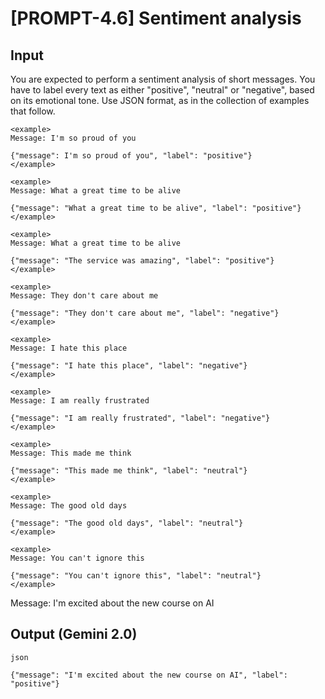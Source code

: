 # [PROMPT-4.6] Sentiment analysis

## Input

You are expected to perform a sentiment analysis of short messages. You have to label every text as either "positive", "neutral" or "negative", based on its emotional tone. Use JSON format, as in the collection of examples that follow.

```
<example>
Message: I'm so proud of you

{"message": I'm so proud of you", "label": "positive"}
</example>

<example>
Message: What a great time to be alive

{"message": "What a great time to be alive", "label": "positive"}
</example>

<example>
Message: What a great time to be alive

{"message": "The service was amazing", "label": "positive"}
</example>

<example>
Message: They don't care about me

{"message": "They don't care about me", "label": "negative"}
</example>

<example>
Message: I hate this place

{"message": "I hate this place", "label": "negative"}
</example>

<example>
Message: I am really frustrated

{"message": "I am really frustrated", "label": "negative"}
</example>

<example>
Message: This made me think

{"message": "This made me think", "label": "neutral"}
</example>

<example>
Message: The good old days

{"message": "The good old days", "label": "neutral"}
</example>

<example>
Message: You can't ignore this

{"message": "You can't ignore this", "label": "neutral"}
</example>
```

Message: I'm excited about the new course on AI

## Output (Gemini 2.0)

```
json

{"message": "I'm excited about the new course on AI", "label": "positive"}
```
